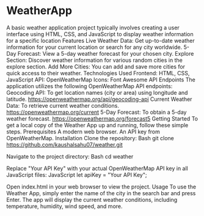 # WeatherApp
 A basic weather application project typically involves creating a user interface using HTML, CSS, and  JavaScript to display weather information for a specific location
Features
Live Weather Data: Get up-to-date weather information for your current location or search for any city worldwide.
5-Day Forecast: View a 5-day weather forecast for your chosen city.
Explore Section: Discover weather information for various random cities in the explore section.
Add More Cities: You can add and save more cities for quick access to their weather.
Technologies Used
Frontend: HTML, CSS, JavaScript
API: OpenWeatherMap
Icons: Font Awesome
API Endpoints
The application utilizes the following OpenWeatherMap API endpoints:
Geocoding API: To get location names (city or area) using longitude and latitude.
https://openweathermap.org/api/geocoding-api
Current Weather Data: To retrieve current weather conditions.
https://openweathermap.org/current
5-Day Forecast: To obtain a 5-day weather forecast.
https://openweathermap.org/forecast5
Getting Started
To get a local copy of the Weather App up and running, follow these simple steps.
Prerequisites
A modern web browser.
An API key from OpenWeatherMap.
Installation
Clone the repository:
Bash
git clone https://github.com/kaushalsahu07/weather.git


Navigate to the project directory:
Bash
cd weather


Replace "Your API Key" with your actual OpenWeatherMap API key in all JavaScript files:
JavaScript
let apiKey = "Your API Key";


Open index.html in your web browser to view the project.
Usage
To use the Weather App, simply enter the name of the city in the search bar and press Enter. The app will display the current weather conditions, including temperature, humidity, wind speed, and more.
